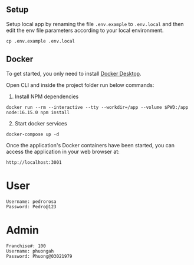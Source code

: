 ## Setup

Setup local app by renaming the file `.env.example` to `.env.local` and then edit the env file parameters according to your local environment. 

```
cp .env.example .env.local
```

## Docker

To get started, you only need to install [Docker Desktop](https://www.docker.com/products/docker-desktop/).

Open CLI and inside the project folder run below commands:

1. Install NPM dependencies
````
docker run --rm --interactive --tty --workdir=/app --volume $PWD:/app node:16.15.0 npm install
````

2. Start docker services
````
docker-compose up -d
````

Once the application's Docker containers have been started, you can access the application in your web browser at: 
```
http://localhost:3001
```

# User
```
Username: pedrorosa
Password: Pedro@123
```

# Admin
```
Franchise#: 100
Username: phuongah
Password: Phuong@03021979
```
